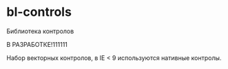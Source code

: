 bl-controls
===========

Библиотека контролов

В РАЗРАБОТКЕ!111111

Набор векторных контролов, в IE < 9 используются нативные контролы.

